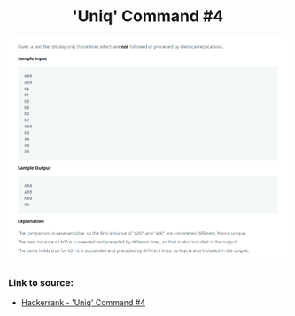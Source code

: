 <h1 align="center">'Uniq' Command #4</h1>

![alt text](https://github.com/matthew01lokiet/Github-repos-images/blob/main/Other/Bash/uniq_command_%234.png)

### Link to source: 
- <a href="https://www.hackerrank.com/challenges/text-processing-in-linux-the-uniq-command-4/problem">Hackerrank - 'Uniq' Command #4</a>

